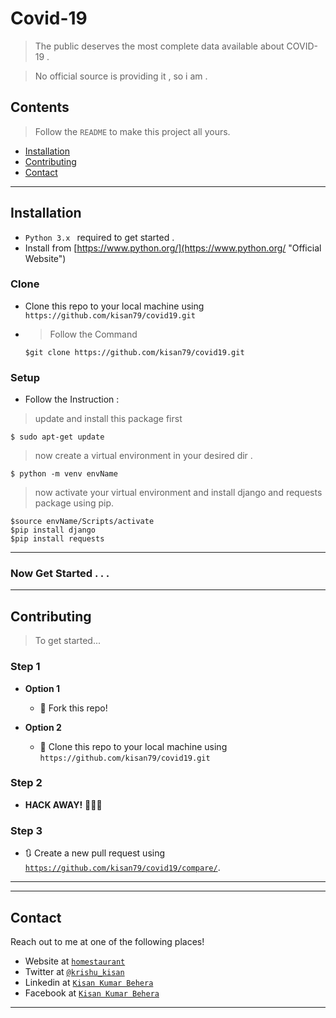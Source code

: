# Covid-19

> The public deserves the most complete data available about COVID-19 .

> No official source is providing it , so i am .



## Contents

> Follow the `README` to make this project all yours.

- [Installation](#installation)
- [Contributing](#contributing)
- [Contact](#Contact)

---

## Installation

- `Python 3.x ` required to get started .
- Install from [https://www.python.org/](https://www.python.org/ "Official Website")

### Clone

- Clone this repo to your local machine using `https://github.com/kisan79/covid19.git`

- >Follow the Command
  ```shell
  $git clone https://github.com/kisan79/covid19.git
  ```

### Setup

- Follow the Instruction :

> update and install this package first

```shell
$ sudo apt-get update
```

> now create a virtual environment in your desired dir .

```shell
$ python -m venv envName
```

> now activate your virtual environment and install django and requests package using pip.

```shell
$source envName/Scripts/activate
$pip install django
$pip install requests

```

---
### Now Get Started . . . 
---

## Contributing

> To get started...

### Step 1

- **Option 1**
    - 🍴 Fork this repo!

- **Option 2**
    - 👯 Clone this repo to your local machine using `https://github.com/kisan79/covid19.git`

### Step 2

- **HACK AWAY!** 🔨🔨🔨

### Step 3

- 🔃 Create a new pull request using <a href="https://github.com/kisan79/covid19/compare/" target="_blank">`https://github.com/kisan79/covid19/compare/`</a>.

---

---

## Contact

Reach out to me at one of the following places!

- Website at <a href="https://kisan79.github.io/homestaurant/" target="_blank">`homestaurant`</a>
- Twitter at <a href="https://twitter.com/krishu_kisan" target="_blank">`@krishu_kisan`</a>
- Linkedin at <a href="https://www.linkedin.com/in/kisan-kumar-behera-479181b5/" target="_blank">`Kisan Kumar Behera`</a>
- Facebook at <a href="https://www.facebook.com/skumarkisan" target="_blank">`Kisan Kumar Behera`</a>

---
